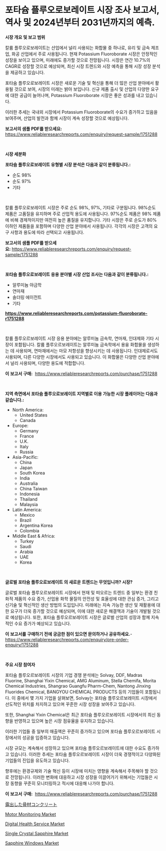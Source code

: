 <p><h1>포타슘 플루오로보레이트 시장 조사 보고서, 역사 및 2024년부터 2031년까지의 예측.</h1></p><p><strong>시장 개요 및 보고 범위</strong></p>
<p><p>칼륨 플루오로보레이트는 산업에서 널리 사용되는 화합물 중 하나로, 유리 및 금속 제조업, 화공 산업에서 주로 사용됩니다. 현재 Potassium Fluoroborate 시장은 안정적인 성장을 보이고 있으며, 미래에도 증가할 것으로 전망됩니다. 시장은 연간 10.7%의 CAGR로 성장할 것으로 예상되며, 최신 시장 트렌드와 시장 예측을 통해 시장 성장 분석을 제공하고 있습니다.</p><p>포타슘 플루오로보레이트 시장은 새로운 기술 및 혁신을 통해 더 많은 산업 분야에서 활용될 것으로 보여, 시장의 미래는 밝아 보입니다. 신규 제품 출시 및 산업의 다양한 요구에 대한 공급이 늘어나며, Potassium Fluoroborate 시장은 좋은 성과를 내고 있습니다.</p><p>이러한 추세는 국내외 시장에서 Potassium Fluoroborate의 수요가 증가하고 있음을 보여주며, 산업의 발전과 함께 시장이 계속 성장할 것으로 예상됩니다.</p></p>
<p><strong>보고서의 샘플 PDF를 받으세요:</strong> <a href="https://www.reliableresearchreports.com/enquiry/request-sample/1751288">https://www.reliableresearchreports.com/enquiry/request-sample/1751288</a></p>
<p>&nbsp;</p>
<p><strong>시장 세분화</strong></p>
<p><strong>포타슘 플루오로보레이트 유형별 시장 분석은 다음과 같이 분류됩니다.:</strong></p>
<p><ul><li>순도 98%</li><li>순도 97%</li><li>기타</li></ul></p>
<p>&nbsp;</p>
<p><p>칼륨 플루오로보레이트 시장은 주로 순도 98%, 97%, 기타로 구분됩니다. 98%순도 제품은 고품질을 유지하며 주로 산업적 용도에 사용됩니다. 97%순도 제품은 98% 제품에 비해 경제적이지만 여전히 높은 품질을 유지합니다. 기타 시장은 주로 순도가 80% 이하인 제품들을 포함하며 다양한 산업 분야에서 사용됩니다. 각각의 시장은 고객의 요구 사항과 용도에 따라 선택되고 사용됩니다.</p></p>
<p><strong>보고서의 샘플 PDF를 받으세요:</strong>&nbsp;<a href="https://www.reliableresearchreports.com/enquiry/request-sample/1751288">https://www.reliableresearchreports.com/enquiry/request-sample/1751288</a></p>
<p>&nbsp;</p>
<p><strong> 포타슘 플루오로보레이트 응용 분야별 시장 산업 조사는 다음과 같이 분류됩니다.:</strong></p>
<p><ul><li>알루미늄 야금학</li><li>연마재</li><li>솔더링 에이전트</li><li>기타</li></ul></p>
<p><strong><a href="https://www.reliableresearchreports.com/potassium-fluoroborate-r1751288">https://www.reliableresearchreports.com/potassium-fluoroborate-r1751288</a></strong></p>
<p>&nbsp;</p>
<p><p>칼륨 플루오르보레이트 시장 응용 분야에는 알루미늄 금속학, 연마재, 인대제와 기타 시장이 포함됩니다. 칼륨 플루오르보레이트는 알루미늄 금속학에서 용융 화합물을 생성하는 데 사용되며, 연마재에서는 마모 저항성을 향상시키는 데 사용됩니다. 인대제로서도 사용되며, 다른 다양한 시장에서도 사용되고 있습니다. 이 화합물은 다양한 산업 분야에서 널리 사용되며, 다양한 용도에 적합합니다.</p></p>
<p><strong>이 보고서 구매:</strong>&nbsp; <a href="https://www.reliableresearchreports.com/purchase/1751288">https://www.reliableresearchreports.com/purchase/1751288</a></p>
<p>&nbsp;</p>
<p><strong>지역 측면에서 포타슘 플루오로보레이트 지역별로 이용 가능한 시장 플레이어는 다음과 같습니다.:</strong></p>
<p><ul>
    <li>
        North America:
        <ul>
            <li>United States</li>
            <li>Canada</li>
        </ul>
    </li>
    <li>
        Europe:
        <ul>
            <li>Germany</li>
            <li>France</li>
            <li>U.K.</li>
            <li>Italy</li>
            <li>Russia</li>
        </ul>
    </li>
    <li>
        Asia-Pacific:
        <ul>
            <li>China</li>
            <li>Japan</li>
            <li>South Korea</li>
            <li>India</li>
            <li>Australia</li>
            <li>China Taiwan</li>
            <li>Indonesia</li>
            <li>Thailand</li>
            <li>Malaysia</li>
        </ul>
    </li>
    <li>
        Latin America:
        <ul>
            <li>Mexico</li>
            <li>Brazil</li>
            <li>Argentina Korea</li>
            <li>Colombia</li>
        </ul>
    </li>
    <li>
        Middle East & Africa:
        <ul>
            <li>Turkey</li>
            <li>Saudi</li>
            <li>Arabia</li>
            <li>UAE</li>
            <li>Korea</li>
        </ul>
    </li>
    </ul></p>
<p>&nbsp;</p>
<p><strong>글로벌 포타슘 플루오로보레이트 의 새로운 트렌드는 무엇입니까? 시장?</strong></p>
<p><p>글로벌 포타슘 플루오르보레이트 시장에서 현재 및 떠오르는 트렌드 중 일부는 환경 친화적 제품의 수요 증가, 산업용 화학 물질의 안전성 및 효율성에 대한 관심 증가, 그리고 신기술 및 혁신적인 생산 방법의 도입입니다. 미래에는 지속 가능한 생산 및 재활용에 대한 요구가 더욱 증가할 것으로 예상되며, 이에 대한 새로운 해결책과 기술이 개발될 것으로 예상됩니다. 또한, 포타슘 플루오르보레이트 시장은 글로벌 산업의 성장과 함께 지속적인 수요 증가가 예상되고 있습니다.</p></p>
<p><strong>이 보고서를 구매하기 전에 궁금한 점이 있으면 문의하거나 공유하세요.</strong>- <a href="https://www.reliableresearchreports.com/enquiry/pre-order-enquiry/1751288">https://www.reliableresearchreports.com/enquiry/pre-order-enquiry/1751288</a></p>
<p>&nbsp;</p>
<p><strong>주요 시장 참여자</strong></p>
<p><p>포타슘 플루오르보레이트 시장의 기업 경쟁 분석에는 Solvay, DDF, Madras Fluorine, Shanghai Yixin Chemical, AMG Aluminum, Stella Chemifa, Morita Chemical Industries, Shangrao Guangfu Pharm-Chem, Nantong Jinxing Fluorides Chemical, BANGYOU CHEMICAL PRODUCTS 등의 기업들이 포함됩니다. 이 중에서 몇 가지 기업을 살펴보면, Solvay는 포타슘 플루오르보레이트 시장에서 선도적인 위치를 차지하고 있으며 꾸준한 시장 성장을 보여주고 있습니다. </p><p>또한, Shanghai Yixin Chemical은 최근 포타슘 플루오르보레이트 시장에서의 최신 동향을 반영하고 있으며 높은 시장 점유율을 유지하고 있습니다. </p><p>이러한 기업들 중 일부의 매출액은 꾸준히 증가하고 있으며 포타슘 플루오르보레이트 시장에서의 성공을 입증하고 있습니다. </p><p>시장 규모는 계속해서 성장하고 있으며 포타슘 플루오르보레이트에 대한 수요도 증가하고 있습니다. 이러한 추세는 포타슘 플루오르보레이트 시장이 더욱 경쟁적이고 다양화된 기업들의 진입을 유도하고 있습니다. </p><p>향후에는 환경규제와 기술 혁신 등이 시장에 미치는 영향을 계속해서 주목해야 할 것으로 전망됩니다. 이러한 변화에 대응하고 시장 성장을 이끌어가기 위해서는 기업들은 시장 동향을 꾸준히 모니터링하고 적시에 대응해 나가야 합니다.</p></p>
<p><strong>이 보고서 구매:</strong>&nbsp;&nbsp;<a href="https://www.reliableresearchreports.com/purchase/1751288">https://www.reliableresearchreports.com/purchase/1751288</a></p>
<p><p><a href="https://github.com/hilmi-2a/Market-Research-Report-List-1/blob/main/917941525472.md">露出した骨材コンクリート</a></p><p><a href="https://github.com/yoshih12/Market-Research-Report-List-2/blob/main/motor-monitoring-market.md">Motor Monitoring Market</a></p><p><a href="https://github.com/jerrycopelandthomaswsqd8q/Market-Research-Report-List-2/blob/main/digital-health-service-market.md">Digital Health Service Market</a></p><p><a href="https://issuu.com/reportprime-2/docs/single-crystal-sapphire-market-size-2030.pptx">Single Crystal Sapphire Market</a></p><p><a href="https://issuu.com/reportprime-2/docs/sapphire-windows-market-size-2030.pptx">Sapphire Windows Market</a></p></p>